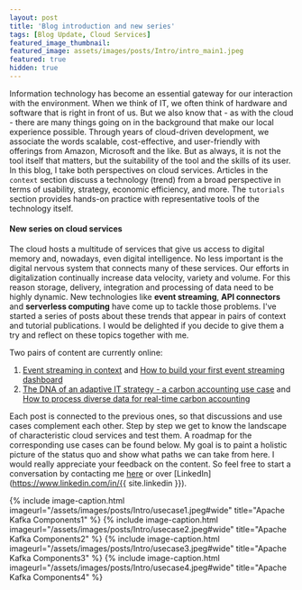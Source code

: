 ```yaml
---
layout: post
title: 'Blog introduction and new series'
tags: [Blog Update, Cloud Services]
featured_image_thumbnail:  
featured_image: assets/images/posts/Intro/intro_main1.jpeg
featured: true
hidden: true
---
```


Information technology has become an essential gateway for our interaction with the environment. When we think of IT, we often think of hardware and software that is right in front of us. But we also know that - as with the cloud - there are many things going on in the background that make our local experience possible. Through years of cloud-driven development, we associate the words scalable, cost-effective, and user-friendly with offerings from Amazon, Microsoft and the like. But as always, it is not the tool itself that matters, but the suitability of the tool and the skills of its user. In this blog, I take both perspectives on cloud services. Articles in the `context` section discuss a technology (trend) from a broad perspective in terms of usability, strategy, economic efficiency, and more. The `tutorials` section provides hands-on practice with representative tools of the technology itself.


#### New series on cloud services
The cloud hosts a multitude of services that give us access to digital memory and, nowadays, even digital intelligence. No less important is the digital nervous system that connects many of these services. Our efforts in digitalization continually increase data velocity, variety and volume. For this reason storage, delivery, integration and processing of data need to be highly dynamic. New technologies like **event streaming**, **API connectors** and **serverless computing** have come up to tackle those problems. I've started a series of posts about these trends that appear in pairs of context and tutorial publications. I would be delighted if you decide to give them a try and reflect on these topics together with me. 


Two pairs of content are currently online:
1. [Event streaming in context](https://simon.richebaecher.org/event-streaming-context) and [How to build your first event streaming dashboard](https://simon.richebaecher.org/streaming-dashboard-tutorial)
2. [The DNA of an adaptive IT strategy - a carbon accounting use case](http://simon.richebaecher.org/connectors-schemas-context-1) and [How to process diverse data for real-time carbon accounting](http://simon.richebaecher.org/integration-processing-tutorial)

Each post is connected to the previous ones, so that discussions and use cases complement each other. Step by step we get to know the landscape of characteristic cloud services and test them. A roadmap for the corresponding use cases can be found below. My goal is to paint a holistic picture of the status quo and show what paths we can take from here. I would really appreciate your feedback on the content. So feel free to start a conversation by contacting me [here](https://simon.richebaecher.org/contact) or over [LinkedIn](https://www.linkedin.com/in/{{ site.linkedin }}). 

{% include image-caption.html imageurl="/assets/images/posts/Intro/usecase1.jpeg#wide" title="Apache Kafka Components1" %}
{% include image-caption.html imageurl="/assets/images/posts/Intro/usecase2.jpeg#wide" title="Apache Kafka Components2" %}
{% include image-caption.html imageurl="/assets/images/posts/Intro/usecase3.jpeg#wide" title="Apache Kafka Components3" %}
{% include image-caption.html imageurl="/assets/images/posts/Intro/usecase4.jpeg#wide" title="Apache Kafka Components4" %}